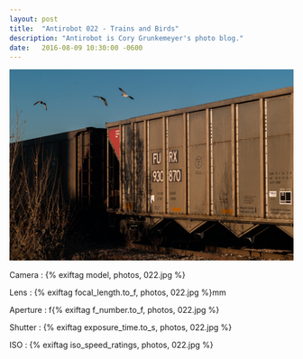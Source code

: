 ```yaml
---
layout: post
title:  "Antirobot 022 - Trains and Birds"
description: "Antirobot is Cory Grunkemeyer's photo blog."
date:   2016-08-09 10:30:00 -0600
---
```


![022 - Trains and Birds](/photos/022.jpg)

Camera
: {% exiftag model, photos, 022.jpg %}

Lens
: {% exiftag focal_length.to_f, photos, 022.jpg %}mm

Aperture
: f{% exiftag f_number.to_f, photos, 022.jpg %}

Shutter
: {% exiftag exposure_time.to_s, photos, 022.jpg %}

ISO
: {% exiftag iso_speed_ratings, photos, 022.jpg %}
